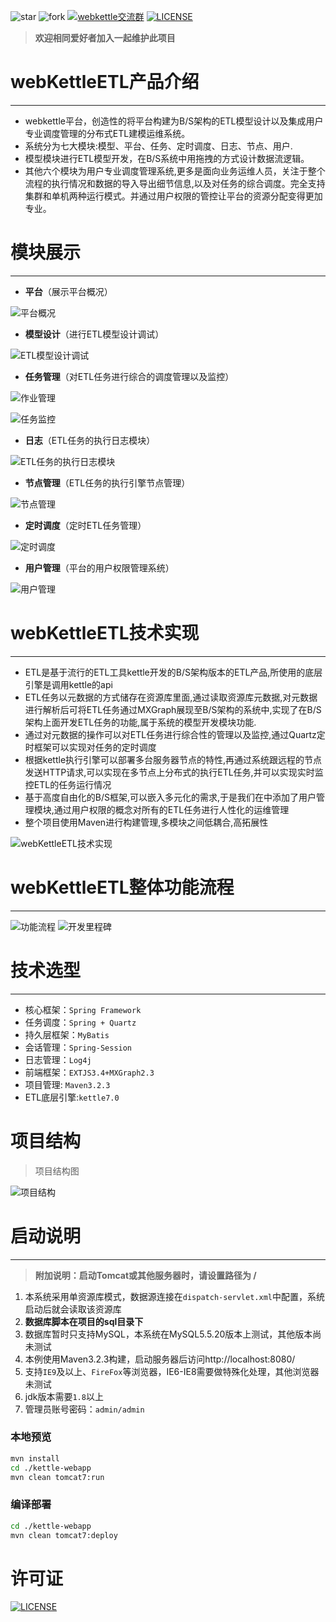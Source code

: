 
![star](https://img.shields.io/github/stars/JoeyBling/webkettle "star")
![fork](https://img.shields.io/github/forks/JoeyBling/webkettle "fork")
[![webkettle交流群](https://img.shields.io/badge/QQ群-487063343-red.svg "webkettle交流群")](https://jq.qq.com/?_wv=1027&k=55kiWBY "webkettle交流群")
[![LICENSE](https://img.shields.io/github/license/JoeyBling/webkettle "LICENSE")](./LICENSE "LICENSE")

> **欢迎相同爱好者加入一起维护此项目**

#  webKettleETL产品介绍
-------------------------

-  webkettle平台，创造性的将平台构建为B/S架构的ETL模型设计以及集成用户专业调度管理的分布式ETL建模运维系统。
-  系统分为七大模块:模型、平台、任务、定时调度、日志、节点、用户.
-  模型模块进行ETL模型开发，在B/S系统中用拖拽的方式设计数据流逻辑。
-  其他六个模块为用户专业调度管理系统,更多是面向业务运维人员，关注于整个流程的执行情况和数据的导入导出细节信息,以及对任务的综合调度。完全支持集群和单机两种运行模式。并通过用户权限的管控让平台的资源分配变得更加专业。

# 模块展示
--------------------------
- **平台**（展示平台概况）

![](./examples/images/平台概况_mini.png "平台概况")

- **模型设计**（进行ETL模型设计调试）

![](./examples/images/ETL模型设计调试_mini.png "ETL模型设计调试")

- **任务管理**（对ETL任务进行综合的调度管理以及监控）

![](./examples/images/作业管理_mini.png "作业管理")

![](./examples/images/任务监控_mini.png "任务监控")

- **日志**（ETL任务的执行日志模块）

![](./examples/images/ETL任务的执行日志模块_mini.png "ETL任务的执行日志模块")

-  **节点管理**（ETL任务的执行引擎节点管理）

![](./examples/images/节点管理_mini.png "节点管理")

-  **定时调度**（定时ETL任务管理）

![](./examples/images/定时调度_mini.png "定时调度")

-  **用户管理**（平台的用户权限管理系统）

![](./examples/images/用户管理_mini.png "用户管理")

#  webKettleETL技术实现
-------------------------
- ETL是基于流行的ETL工具kettle开发的B/S架构版本的ETL产品,所使用的底层引擎是调用kettle的api
- ETL任务以元数据的方式储存在资源库里面,通过读取资源库元数据,对元数据进行解析后可将ETL任务通过MXGraph展现至B/S架构的系统中,实现了在B/S架构上面开发ETL任务的功能,属于系统的模型开发模块功能.
- 通过对元数据的操作可以对ETL任务进行综合性的管理以及监控,通过Quartz定时框架可以实现对任务的定时调度
- 根据kettle执行引擎可以部署多台服务器节点的特性,再通过系统跟远程的节点发送HTTP请求,可以实现在多节点上分布式的执行ETL任务,并可以实现实时监控ETL的任务运行情况
- 基于高度自由化的B/S框架,可以嵌入多元化的需求,于是我们在中添加了用户管理模块,通过用户权限的概念对所有的ETL任务进行人性化的运维管理
- 整个项目使用Maven进行构建管理,多模块之间低耦合,高拓展性

![](./examples/images/技术实现_mini.png "webKettleETL技术实现")


# webKettleETL整体功能流程
--------------------------
![](./examples/images/功能流程_mini.png "功能流程")
![](./examples/images/开发里程碑_mini.png "开发里程碑")

# 技术选型
--------------------------

- 核心框架：```Spring Framework```
- 任务调度：```Spring + Quartz```
- 持久层框架：```MyBatis```
- 会话管理：```Spring-Session```
- 日志管理：```Log4j```
- 前端框架：```EXTJS3.4+MXGraph2.3```
- 项目管理: ```Maven3.2.3```
- ETL底层引擎:```kettle7.0```

# 项目结构
> 项目结构图

![](./examples/images/项目结构_mini.png "项目结构")

# 启动说明
--------------------------

> **附加说明：启动Tomcat或其他服务器时，请设置路径为 /**

1. 本系统采用单资源库模式，数据源连接在```dispatch-servlet.xml```中配置，系统启动后就会读取该资源库
2. **数据库脚本在项目的sql目录下**
3. 数据库暂时只支持MySQL，本系统在MySQL5.5.20版本上测试，其他版本尚未测试
4. 本例使用Maven3.2.3构建，启动服务器后访问http://localhost:8080/
5. 支持`IE9`及以上、`FireFox`等浏览器，IE6-IE8需要做特殊化处理，其他浏览器未测试
6. jdk版本需要```1.8```以上
7. 管理员账号密码：```admin/admin```

### 本地预览
```bash
mvn install
cd ./kettle-webapp
mvn clean tomcat7:run
```

### 编译部署
```bash
cd ./kettle-webapp
mvn clean tomcat7:deploy
```

# 许可证
[![LICENSE](https://img.shields.io/github/license/JoeyBling/webkettle "LICENSE")](./LICENSE "LICENSE")